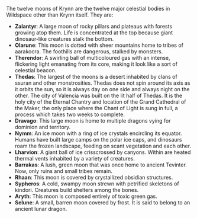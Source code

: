 The twelve moons of Krynn are the twelve major celestial bodies in Wildspace other than Krynn itself. They are:
- **Zalantyr**: A large moon of rocky pillars and plateaus with forests growing atop them. Life is concentrated at the top because giant dinosaur-like creatures stalk the bottom.
- **Olarune**: This moon is dotted with sheer mountains home to tribes of aarakocra. The foothills are dangerous, stalked by monsters.
- **Therendor**: A swirling ball of multicoloured gas with an intense, flickering light emanating from its core, making it look like a sort of celestial beacon.
- **Thedas**: The largest of the moons is a desert inhabited by clans of ssuran and other monstrosities. Thedas does not spin around its axis as it orbits the sun, so it is always day on one side and always night on the other. The city of Valencia was built on the lit half of Thedas. It is the holy city of the Eternal Chantry and location of the Grand Cathedral of the Maker, the only place where the Chant of Light is sung in full, a process which takes two weeks to complete.
- **Dravago**: This large moon is home to multiple dragons vying for dominion and territory.
- **Nymm**: An ice moon with a ring of ice crystals encircling its equator. Humans have built large camps on the polar ice caps, and dinosaurs roam the frozen landscape, feeding on scant vegetation and each other.
- **Lharvion**: A giant ball of ice crisscrossed by canyons. Within are heated thermal vents inhabited by a variety of creatures.
- **Barrakas**: A lush, green moon that was once home to ancient Tevinter. Now, only ruins and small tribes remain.
- **Rhaan**: This moon is covered by crystallized obsidian structures.
- **Sypheros**: A cold, swampy moon strewn with petrified skeletons of kindori. Creatures build shelters among the bones.
- **Aryth**: This moon is composed entirely of toxic green gas.
- **Selune**: A small, barren moon covered by frost. It is said to belong to an ancient lunar dragon.